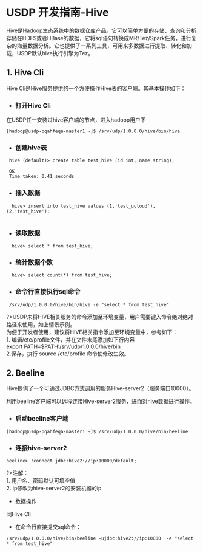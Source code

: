 # USDP 开发指南-Hive

Hive是Hadoop生态系统中的数据仓库产品。它可以简单方便的存储、查询和分析存储在HDFS或者HBase的数据，它将sql语句转换成MR/Tez/Spark任务，进行复杂的海量数据分析。它也提供了一系列工具，可用来多数据进行提取、转化和加载，USDP默认hive执行引擎为Tez。

## 1. Hive Cli

Hive Cli是Hive服务提供的一个方便操作Hive表的客户端。其基本操作如下：

- ### 打开Hive Cli

在USDP任一安装过hive客户端的节点，进入hadoop用户下

```shell
[hadoop@usdp-pqahfeqa-master1 ~]$ /srv/udp/1.0.0.0/hive/bin/hive

```

- ### 创建hive表

```shell
 hive (default)> create table test_hive (id int, name string);
 
 OK
 Time taken: 0.41 seconds 
```

- ### 插入数据

```shell
  hive> insert into test_hive values (1,'test_ucloud'),(2,'test_hive');
  
```

- ### 读取数据

```shell
  hive> select * from test_hive;
```

- ### 统计数据个数

```shell
  hive> select count(*) from test_hive;
```

- ### 命令行直接执行sql命令

```shell
 /srv/udp/1.0.0.0/hive/bin/hive -e "select * from test_hive"
```



?>USDP未将HIVE相关服务的命令添加至环境变量，用户需要键入命令绝对绝对路径来使用，如上情景示例。</br>为便于开发者使用，建议将HIVE相关指令添加至环境变量中，参考如下：</br> 1. 编辑/etc/profile文件，并在文件末尾添加如下行内容</br>export PATH=$PATH:/srv/udp/1.0.0.0/hive/bin</br>2.保存，执行 source /etc/profile 命令使修改生效。

## 2. Beeline

Hive提供了一个可通过JDBC方式调用的服务Hive-server2（服务端口10000）。

利用beeline客户端可以远程连接Hive-server2服务，进而对hive数据进行操作。

- ### 启动beeline客户端

```shell
[hadoop@usdp-pqahfeqa-master1 ~]$ /srv/udp/1.0.0.0/hive/bin/beeline 
```

- ### 连接hive-server2

```shell
beeline> !connect jdbc:hive2://ip:10000/default;
```

?>注解：</br> 1.  用户名、密码默认可填空值</br> 2. ip修改为hive-server2的安装机器的ip

- 数据操作

同Hive Cli

- 在命令行直接提交sql命令：

```shell
/srv/udp/1.0.0.0/hive/bin/beeline -ujdbc:hive2://ip:10000  -e "select * from test_hive"
```

